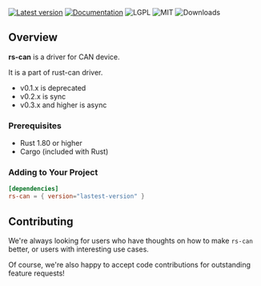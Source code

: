 [![Latest version](https://img.shields.io/crates/v/rs-can.svg)](https://crates.io/crates/rs-can)
[![Documentation](https://docs.rs/rs-can/badge.svg)](https://docs.rs/rs-can)
![LGPL](https://img.shields.io/badge/license-LGPL-green.svg)
![MIT](https://img.shields.io/badge/license-MIT-yellow.svg)
![Downloads](https://img.shields.io/crates/d/rs-can)

## Overview
**rs-can** is a driver for CAN device.

It is a part of rust-can driver.

- v0.1.x is deprecated
- v0.2.x is sync
- v0.3.x and higher is async

### Prerequisites
- Rust 1.80 or higher
- Cargo (included with Rust)

### Adding to Your Project
```toml
[dependencies]
rs-can = { version="lastest-version" }
```

## Contributing

We're always looking for users who have thoughts on how to make `rs-can` better, or users with
interesting use cases.

Of course, we're also happy to accept code contributions for outstanding feature requests!